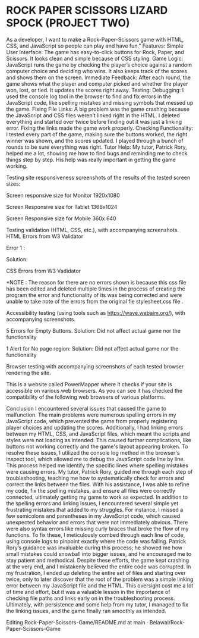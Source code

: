 <h1> ROCK PAPER SCISSORS LIZARD SPOCK (PROJECT TWO) </h1>
As a developer, I want to make a Rock-Paper-Scissors game with HTML, CSS, and JavaScript so people can play and have fun." Features: Simple User Interface: The game has easy-to-click buttons for Rock, Paper, and Scissors. It looks clean and simple because of CSS styling. Game Logic: JavaScript runs the game by checking the player’s choice against a random computer choice and deciding who wins. It also keeps track of the scores and shows them on the screen. Immediate Feedback: After each round, the game shows what the player and computer picked and whether the player won, lost, or tied. It updates the scores right away. Testing: Debugging: I used the console log tool in the browser to find and fix errors in the JavaScript code, like spelling mistakes and missing symbols that messed up the game. Fixing File Links: A big problem was the game crashing because the JavaScript and CSS files weren’t linked right in the HTML. I deleted everything and started over twice before finding out it was just a linking error. Fixing the links made the game work properly. Checking Functionality: I tested every part of the game, making sure the buttons worked, the right winner was shown, and the scores updated. I played through a bunch of rounds to be sure everything was right. Tutor Help: My tutor, Patrick Rory, helped me a lot, showing me how to find bugs and reminding me to check things step by step. His help was really important in getting the game working.

Testing site responsiveness screenshots of the results of the tested screen sizes:

Screen responsive size for Monitor 1920x1080

Screen Responsive size for Tablet 1366x1024

Screen Responsive size for Mobile 360x 640

Testing validation (HTML, CSS, etc.), with accompanying screenshots. HTML Errors from W3 Validator

Error 1 :

Solution:

CSS Errors from W3 Vadidator

*NOTE : The reason for there are no errors shown is because this css file has been edited and deleted multiple times in the process of creating the program the error and functionality of its was being corrected and were unable to take note of the errors from the original fie stylesheet.css file .

Accessibility testing (using tools such as https://wave.webaim.org/), with accompanying screenshots.

5 Errors for Empty Buttons. Solution: Did not affect actual game nor the functionality

1 Alert for No page region: Solution: Did not affect actual game nor the functionality

Browser testing with accompanying screenshots of each tested browser rendering the site.

This is a website called PowerMapper where it checks if your site is accessible on various web browsers. As you can see it has checked the compatibility of the following web browsers of various platforms.

Conclusion I encountered several issues that caused the game to malfunction. The main problems were numerous spelling errors in my JavaScript code, which prevented the game from properly registering player choices and updating the scores. Additionally, I had linking errors between my HTML, CSS, and JavaScript files, which meant the scripts and styles were not loading as intended. This caused further complications, like buttons not working correctly and the game's layout appearing broken. To resolve these issues, I utilized the console log method in the browser's inspect tool, which allowed me to debug the JavaScript code line by line. This process helped me identify the specific lines where spelling mistakes were causing errors. My tutor, Patrick Rory, guided me through each step of troubleshooting, teaching me how to systematically check for errors and correct the links between the files. With his assistance, I was able to refine my code, fix the spelling mistakes, and ensure all files were correctly connected, ultimately getting my game to work as expected. In addition to the spelling errors and linking issues, I encountered several simple yet frustrating mistakes that added to my struggles. For instance, I missed a few semicolons and parentheses in my JavaScript code, which caused unexpected behavior and errors that were not immediately obvious. There were also syntax errors like missing curly braces that broke the flow of my functions. To fix these, I meticulously combed through each line of code, using console logs to pinpoint exactly where the code was failing. Patrick Rory’s guidance was invaluable during this process; he showed me how small mistakes could snowball into bigger issues, and he encouraged me to stay patient and methodical. Despite these efforts, the game kept crashing at the very end, and I mistakenly believed the entire code was corrupted. In my frustration, I ended up deleting the entire set of files and starting over twice, only to later discover that the root of the problem was a simple linking error between my JavaScript file and the HTML. This oversight cost me a lot of time and effort, but it was a valuable lesson in the importance of checking file paths and links early on in the troubleshooting process. Ultimately, with persistence and some help from my tutor, I managed to fix the linking issues, and the game finally ran smoothly as intended.

Editing Rock-Paper-Scissors-Game/README.md at main · Belawal/Rock-Paper-Scissors-Game 
